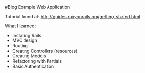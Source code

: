#Blog Example Web Application

Tutorial found at:
http://guides.rubyonrails.org/getting_started.html

What I learned:
  - Installing Rails
  - MVC design
  - Routing
  - Creating Controllers (resources)
  - Creating Models
  - Refactoring with Partials
  - Basic Authentication
